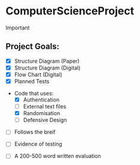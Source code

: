 # ComputerScienceProject

> [!IMPORTANT]
> 
> ## Project Goals:
- [x] Structure Diagram (Paper)
- [x] Structure Diagram (Digital)
- [x]	Flow Chart (Digital)
- [x] Planned Tests
- Code that uses:
  - [x] Authentication
  - [ ] External text files
  - [x] Randomisation
  - [ ] Defensive Design
 - [ ] Follows the breif
- [ ] Evidence of testing
- [ ] A 200-500 word written evaluation



